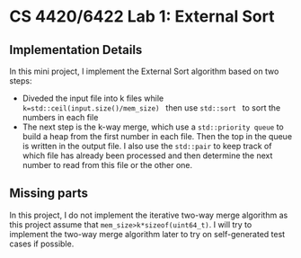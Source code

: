 # CS 4420/6422 Lab 1: External Sort
## Implementation Details
In this mini project, I implement the External Sort algorithm based on two steps:
* Diveded the input file into k files while ```k=std::ceil(input.size()/mem_size) ``` then use ```std::sort ``` to sort the numbers in each file
* The next step is the k-way merge, which use a ```std::priority queue``` to build a heap from the first number in each file. Then the top in the queue is written in the output file. I also use the  ```std::pair``` to keep track of which file has already been processed and then determine the next number to read from this file or the other one. 

## Missing parts
In this project, I do not implement the iterative two-way merge algorithm as this project assume that ```mem_size>k*sizeof(uint64_t)```. I will try to implement the two-way merge algorithm later to try on self-generated test cases if possible.  
